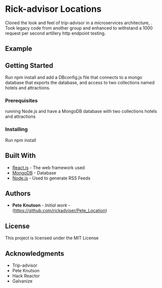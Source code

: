 # Rick-advisor Locations

Cloned the look and feel of trip-advisor in a microservices architecture, . Took legacy code from another group and enhanced to withstand a 1000 request per second artillery http endpoint testing.

## Example



## Getting Started

Run npm install and add a DBconfig.js file that connects to a mongo database that exports the database, and access to two collections named hotels and attractions.

### Prerequisites

running Node.js and have a MongoDB database with two collections hotels and attractions

### Installing

Run npm install

## Built With

* [React.js](https://reactjs.org/) - The web framework used
* [MongoDB](https://www.mongodb.com/) - Database
* [Node.js](https://nodejs.org/en/) - Used to generate RSS Feeds


## Authors

* **Pete Knutson** - *Initial work* - (https://github.com/rickadviser/Pete_Location)

## License

This project is licensed under the MIT License

## Acknowledgments

* Trip-advisor
* Pete Knutson
* Hack Reactor
* Galvanize
